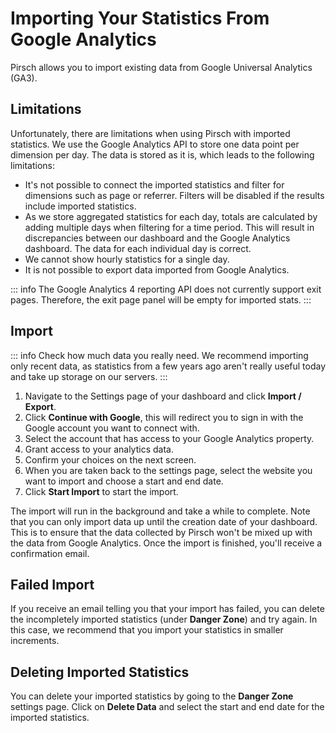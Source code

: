 # Importing Your Statistics From Google Analytics

Pirsch allows you to import existing data from Google Universal Analytics (GA3).

## Limitations

Unfortunately, there are limitations when using Pirsch with imported statistics. We use the Google Analytics API to store one data point per dimension per day. The data is stored as it is, which leads to the following limitations:

* It's not possible to connect the imported statistics and filter for dimensions such as page or referrer. Filters will be disabled if the results include imported statistics.
* As we store aggregated statistics for each day, totals are calculated by adding multiple days when filtering for a time period. This will result in discrepancies between our dashboard and the Google Analytics dashboard. The data for each individual day is correct.
* We cannot show hourly statistics for a single day.
* It is not possible to export data imported from Google Analytics.

::: info
The Google Analytics 4 reporting API does not currently support exit pages. Therefore, the exit page panel will be empty for imported stats.
:::

## Import

::: info
Check how much data you really need. We recommend importing only recent data, as statistics from a few years ago aren't really useful today and take up storage on our servers.
:::

1. Navigate to the Settings page of your dashboard and click **Import / Export**.
2. Click **Continue with Google**, this will redirect you to sign in with the Google account you want to connect with.
3. Select the account that has access to your Google Analytics property.
4. Grant access to your analytics data.
5. Confirm your choices on the next screen.
6. When you are taken back to the settings page, select the website you want to import and choose a start and end date.
7. Click **Start Import** to start the import.

The import will run in the background and take a while to complete. Note that you can only import data up until the creation date of your dashboard. This is to ensure that the data collected by Pirsch won't be mixed up with the data from Google Analytics. Once the import is finished, you'll receive a confirmation email.

## Failed Import

If you receive an email telling you that your import has failed, you can delete the incompletely imported statistics (under **Danger Zone**) and try again. In this case, we recommend that you import your statistics in smaller increments.

## Deleting Imported Statistics

You can delete your imported statistics by going to the **Danger Zone** settings page. Click on **Delete Data** and select the start and end date for the imported statistics.
